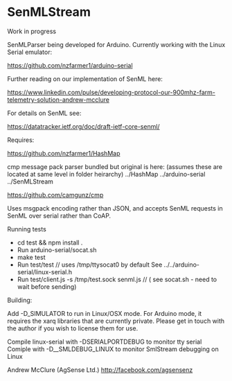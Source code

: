 # SenMLStream

Work in progress

SenMLParser being developed for Arduino. Currently working with the Linux Serial emulator:

https://github.com/nzfarmer1/arduino-serial

Further reading on our implementation of SenML here:

https://www.linkedin.com/pulse/developing-protocol-our-900mhz-farm-telemetry-solution-andrew-mcclure

For details on SenML see:

https://datatracker.ietf.org/doc/draft-ietf-core-senml/

Requires:

https://github.com/nzfarmer1/HashMap

cmp message pack parser bundled but original is here:
(assumes these are located at same level in folder heirarchy)
../HashMap
../arduino-serial
../SenMLStream

https://github.com/camgunz/cmp

Uses msgpack encoding rather than JSON, and accepts SenML requests in SenML over serial rather than CoAP.

Running tests

- cd  test && npm install .
- Run arduino-serial/socat.sh
- make test
- Run test/test  // uses /tmp/ttysocat0 by default See ../../arduino-serial/linux-serial.h 
- Run test/client.js -s /tmp/test.sock  senml.js   // ( see socat.sh  - need to wait before sending)

Building:

Add -D_SIMULATOR to run in Linux/OSX mode.  For Arduino mode, it requires the xarq libraries that are currently private.  Please get in touch with the author if you wish to license them for use.

Compile linux-serial with -DSERIALPORTDEBUG to monitor tty serial
Comiple with -D__SMLDEBUG_LINUX to monitor SmlStream debugging on Linux

Andrew McClure (AgSense Ltd.) http://facebook.com/agsensenz





  



